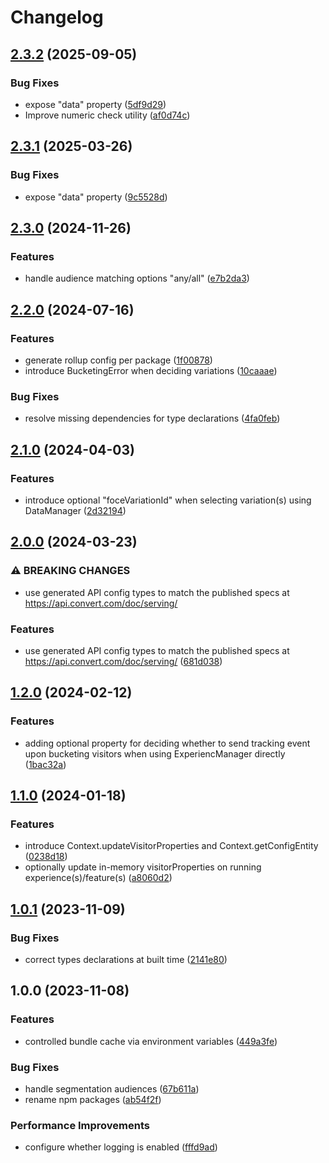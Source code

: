 # Changelog

## [2.3.2](https://github.com/convertcom/javascript-sdk/compare/js-sdk-experience-v2.3.1...js-sdk-experience-v2.3.2) (2025-09-05)


### Bug Fixes

* expose "data" property ([5df9d29](https://github.com/convertcom/javascript-sdk/commit/5df9d295af348485a2f8a1aff8c5440ef1552681))
* Improve numeric check utility ([af0d74c](https://github.com/convertcom/javascript-sdk/commit/af0d74cd027664da90d719a9b9a325dbf60ee62d))

## [2.3.1](https://github.com/convertcom/javascript-sdk/compare/js-sdk-experience-v2.3.0...js-sdk-experience-v2.3.1) (2025-03-26)


### Bug Fixes

* expose "data" property ([9c5528d](https://github.com/convertcom/javascript-sdk/commit/9c5528d8989bbca80c7c4b56fa8fb1b4e1d2826d))

## [2.3.0](https://github.com/convertcom/javascript-sdk/compare/js-sdk-experience-v2.2.0...js-sdk-experience-v2.3.0) (2024-11-26)


### Features

* handle audience matching options "any/all" ([e7b2da3](https://github.com/convertcom/javascript-sdk/commit/e7b2da303d053b01c81aac3e94da90d0cb3eee14))

## [2.2.0](https://github.com/convertcom/javascript-sdk/compare/js-sdk-experience-v2.1.0...js-sdk-experience-v2.2.0) (2024-07-16)


### Features

* generate rollup config per package ([1f00878](https://github.com/convertcom/javascript-sdk/commit/1f008780cc716a697e1a80bb407159b783f88a9f))
* introduce BucketingError when deciding variations ([10caaae](https://github.com/convertcom/javascript-sdk/commit/10caaae7ba586a88b6e9d02acff43b3d6481c815))


### Bug Fixes

* resolve missing dependencies for type declarations ([4fa0feb](https://github.com/convertcom/javascript-sdk/commit/4fa0feb2926acfc7ec82ec0b41c46b8f3753b7f1))

## [2.1.0](https://github.com/convertcom/javascript-sdk/compare/js-sdk-experience-v2.0.0...js-sdk-experience-v2.1.0) (2024-04-03)


### Features

* introduce optional "foceVariationId" when selecting variation(s) using DataManager ([2d32194](https://github.com/convertcom/javascript-sdk/commit/2d3219425bbb54c6ef5e30d9ba2f697cc9de2591))

## [2.0.0](https://github.com/convertcom/javascript-sdk/compare/js-sdk-experience-v1.2.0...js-sdk-experience-v2.0.0) (2024-03-23)


### ⚠ BREAKING CHANGES

* use generated API config types to match the published specs at https://api.convert.com/doc/serving/

### Features

* use generated API config types to match the published specs at https://api.convert.com/doc/serving/ ([681d038](https://github.com/convertcom/javascript-sdk/commit/681d03845c2d36e303930865275677e8a37faa15))

## [1.2.0](https://github.com/convertcom/javascript-sdk/compare/js-sdk-experience-v1.1.0...js-sdk-experience-v1.2.0) (2024-02-12)


### Features

* adding optional property for deciding whether to send tracking  event upon bucketing visitors when using ExperiencManager directly ([1bac32a](https://github.com/convertcom/javascript-sdk/commit/1bac32a2c38f15f47b4009aabec5a381c443ded9))

## [1.1.0](https://github.com/convertcom/javascript-sdk/compare/js-sdk-experience-v1.0.1...js-sdk-experience-v1.1.0) (2024-01-18)


### Features

* introduce Context.updateVisitorProperties and Context.getConfigEntity ([0238d18](https://github.com/convertcom/javascript-sdk/commit/0238d18afa1699261c1acc30514931937dd430a1))
* optionally update in-memory visitorProperties on running experience(s)/feature(s) ([a8060d2](https://github.com/convertcom/javascript-sdk/commit/a8060d27b66d7aeb160b5cee740e6e716afcb688))

## [1.0.1](https://github.com/convertcom/javascript-sdk/compare/js-sdk-experience-v1.0.0...js-sdk-experience-v1.0.1) (2023-11-09)


### Bug Fixes

* correct types declarations at built time ([2141e80](https://github.com/convertcom/javascript-sdk/commit/2141e800049f9bcbf4641444b763443f196de146))

## 1.0.0 (2023-11-08)


### Features

* controlled bundle cache via environment variables ([449a3fe](https://github.com/convertcom/javascript-sdk/commit/449a3fe6a80f8cbaa2acf6aceb6c6b73eea387d3))


### Bug Fixes

* handle segmentation audiences ([67b611a](https://github.com/convertcom/javascript-sdk/commit/67b611ae3820e82fb334c37e21e5d1a79ba113a3))
* rename npm packages ([ab54f2f](https://github.com/convertcom/javascript-sdk/commit/ab54f2ff6da4bb11caf28136117d871b48b262ef))


### Performance Improvements

* configure whether logging is enabled ([fffd9ad](https://github.com/convertcom/javascript-sdk/commit/fffd9ade05178bf5b42d11f1b0c462f94dae59c9))
